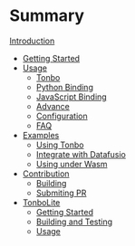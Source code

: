 # Summary

[Introduction](./introduction.md)

- [Getting Started](./start.md)
- [Usage]()
  - [Tonbo](./usage/tonbo.md)
  - [Python Binding](./usage/python.md)
  - [JavaScript Binding](./usage/wasm.md)
  - [Advance](./usage/advance.md)
  - [Configuration](./usage/conf.md)
  - [FAQ](./usage/faq.md)
- [Examples](./examples/index.md)
  - [Using Tonbo](./examples/declare.md)
  - [Integrate with Datafusio](./examples/datafusion.md)
  - [Using under Wasm](./examples/wasm.md)
- [Contribution]()
  - [Building](./contribution/build.md)
  - [Submiting PR](./contribution/pr.md)
- [TonboLite](./tonbolite/index.md)
  - [Getting Started](./tonbolite/start.md)
  - [Building and Testing](./tonbolite/build.md)
  - [Usage](./tonbolite/usage.md)
